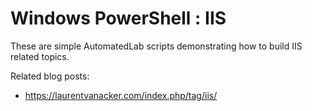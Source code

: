 # Windows PowerShell : IIS

These are simple AutomatedLab scripts demonstrating how to build IIS related topics.

Related blog posts: 
- https://laurentvanacker.com/index.php/tag/iis/
